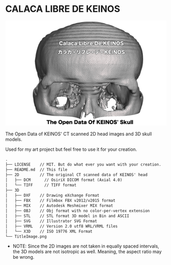 # CALACA LIBRE DE KEINOS

![Calaca Libre De KEINOS](TitleImage.png)

The Open Data of KEINOS' CT scanned 2D head images and 3D skull models.

Used for my art project but feel free to use it for your creation.

```text
.
├── LICENSE    // MIT. But do what ever you want with your creation.
├── README.md  // This file
├── 2D         // The original CT scanned data of KEINOS' head
│   ├── DCM      // OsiriX DICOM format (Axial 4.0)
│   └── TIFF     // TIFF format
├── 3D
│   ├── DXF    // Drawing eXchange Format
│   ├── FBX    // Filmbox FBX v2012/v2015 format
│   ├── MIX    // Autodesk Meshmixer MIX format
│   ├── OBJ    // Obj format with no color-per-vertex extension
│   ├── STL    // STL format 3D model in Bin and ASCII
│   ├── SVG    // Illustrator SVG Format
│   ├── VRML   // Version 2.0 utf8 WRL/VRML files
│   └── X3D    // ISO 19776 XML Format
└── TitleImage.png
```

- NOTE: Since the 2D images are not taken in equally spaced intervals, the 3D models are not isotropic as well. Meaning, the aspect ratio may be wrong.
